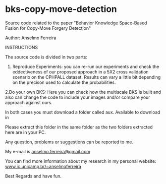 # bks-copy-move-detection
Source code related to the paper "Behavior Knowledge Space-Based Fusion for Copy-Move Forgery Detection"

Author: Anselmo Ferreira

INSTRUCTIONS

The source code is divided in two parts:

1. Reproduce Experiments: you can re-run our experiments and check the eddectiveness of our proposed approach in a 5X2 cross validation scenario on the CPHPALL dataset. Results can vary a little bit depending on the precison used to calculate the probabilities.

2.Do your own BKS: Here you can check how the multiscale BKS is built and also can change the code to include your images and/or compare your approach against ours.

In both cases you must download a folder called aux. Available to download in

Please extract this folder in the same folder as the two folders extracted here are in your PC.

Any question, problems or suggestions can be reported to me.

My e-mail is anselmo.ferreira@gmail.com

You can find more information about my research in my personal website: www.ic.unicamp.br/~anselmoferreira

Best Regards and have fun.




